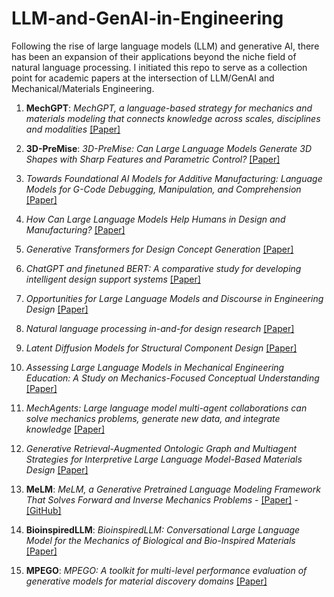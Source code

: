 # LLM-and-GenAI-in-Engineering
Following the rise of large language models (LLM) and generative AI, there has been an expansion of their applications beyond the niche field of natural language processing. I initiated this repo to serve as a collection point for academic papers at the intersection of LLM/GenAI and Mechanical/Materials Engineering. 

1.  **MechGPT**: *MechGPT, a language-based strategy for mechanics and materials modeling that connects knowledge across scales, disciplines and modalities*
[[Paper]](https://asmedigitalcollection.asme.org/appliedmechanicsreviews/article-abstract/76/2/021001/1169582/MechGPT-a-Language-Based-Strategy-for-Mechanics)

2.  **3D-PreMise**: *3D-PreMise: Can Large Language Models Generate 3D Shapes with Sharp Features and Parametric Control?* [[Paper]](https://arxiv.org/abs/2401.06437)

3.  *Towards Foundational AI Models for Additive Manufacturing: Language Models for G-Code Debugging, Manipulation, and Comprehension* [[Paper]](https://arxiv.org/abs/2309.02465)

4.  *How Can Large Language Models Help Humans in Design and Manufacturing?* [[Paper]](https://arxiv.org/abs/2307.14377)

5.  *Generative Transformers for Design Concept Generation* [[Paper]](https://doi.org/10.1115/1.4056220)

6.  *ChatGPT and finetuned BERT: A comparative study for developing intelligent design support systems* [[Paper]](https://www.sciencedirect.com/science/article/pii/S2667305323001333)

7.  *Opportunities for Large Language Models and Discourse in Engineering Design* [[Paper]](https://arxiv.org/abs/2306.09169)

8.  *Natural language processing in-and-for design research* [[Paper]](https://www.cambridge.org/core/journals/design-science/article/natural-language-processing-inandfor-design-research/5EE5CF29BC6632A1280EA30574D54076)

9.  *Latent Diffusion Models for Structural Component Design* [[Paper]](https://arxiv.org/abs/2309.11601)

10.  *Assessing Large Language Models in Mechanical Engineering Education: A Study on Mechanics-Focused Conceptual Understanding* [[Paper]](https://arxiv.org/abs/2401.12983)

11.  *MechAgents: Large language model multi-agent collaborations can solve mechanics problems, generate new data, and integrate knowledge* [[Paper]](https://arxiv.org/abs/2311.08166)

12.  *Generative Retrieval-Augmented Ontologic Graph and Multiagent Strategies for Interpretive Large Language Model-Based Materials Design* [[Paper]](https://pubs.acs.org/doi/full/10.1021/acsengineeringau.3c00058)

13.  **MeLM**: *MeLM, a Generative Pretrained Language Modeling Framework That Solves Forward and Inverse Mechanics Problems* 
    -   [[Paper]](https://www.sciencedirect.com/science/article/pii/S0022509623002582)
    -   [[GitHub]](https://github.com/lamm-mit/MeLM)

14.  **BioinspiredLLM**: *BioinspiredLLM: Conversational Large Language Model for the Mechanics of Biological and Bio-Inspired Materials* [[Paper]](https://onlinelibrary.wiley.com/doi/full/10.1002/advs.202306724)

15.  **MPEGO**: *MPEGO: A toolkit for multi-level performance evaluation of
generative models for material discovery domains* [[Paper]](https://demos.rni.tcsapps.com/mlms-2022/assets/pdfs/7-CameraReady-KDD_22_MLMS_MPEGO_Camera_Ready.pdf)



